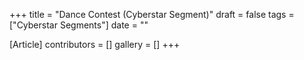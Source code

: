 +++
title = "Dance Contest (Cyberstar Segment)"
draft = false
tags = ["Cyberstar Segments"]
date = ""

[Article]
contributors = []
gallery = []
+++